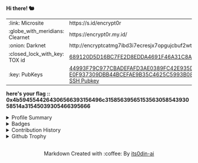 <div>
<p><strong>Hi there! 🐿️</strong></p>
<table>
  <tr>
    <td>:link: Microsite</td>
    <td>https://s.id/encrypt0r</td>
  </tr>
  <tr>
    <td>:globe_with_meridians: Clearnet</td>
    <td>https://encrypt0r.my.id/</td>
  </tr>
  <tr>
    <td>:onion: Darknet</td>
    <td>http://encryptcatmg7ibd3i7ecresjx7opgujcbuf2wtae4jb6sbqxui2twqd.onion</td>
  </tr>
  <tr>
    <td>:closed_lock_with_key: TOX id</td>
    <td><a href="https://tox.chat/">689120D5D16BC7FE2D8EDDA4691F46A31C8AC191D46BECF31193DF7DD81E27382C9D713308A2</a></td>
  </tr>
  <tr>
    <td>:key: PubKeys</td>
    <td><a href="https://keys.openpgp.org/search?q=44993F79C977CBADEFAFD3AE0389FC42E935DCDC">44993F79C977CBADEFAFD3AE0389FC42E935DCDC</a><br><a href="https://keys.openpgp.org/search?q=E0F937309DBB44BCEFAE9B35C4625C5993B08351">E0F937309DBB44BCEFAE9B35C4625C5993B08351</a><br><a href="https://encrypt0r.my.id/contact/pgp">SSH Pubkey</a></td>
  </tr>
</table>
  <p><strong>here's your flag :: 0x4b5945544264306566393156496c3158563956515356305854393058514a31545039305466395666</strong></p>
</div>
<details>
<summary>Profile Summary</summary>

[![GitHub followers](https://img.shields.io/github/followers/its0din-ai?color=0F9D58&labelColor=000000&label=Github+Followers&logo=github&logoColor=white&style=for-the-badge)](https://github.com/its0din-ai)
[![Visitor Count](https://komarev.com/ghpvc/?username=its0din-ai&style=for-the-badge&color=0F9D58)](https://github.com/its0din-ai)
<br>
[![OS Badge](https://img.shields.io/badge/OS-linux-00a2ed?&logo=Linux&labelColor=000000&style=for-the-badge)](https://www.linux.org/)
[![OS2 Badge](https://img.shields.io/badge/OS-windows-00a2ed?&logo=Windows&labelColor=000000&style=for-the-badge)](https://www.microsoft.com/en-us/windows)
[![EDTR Badge](https://img.shields.io/badge/Editor-VSCode-0078d7?&logo=Visual-studio-code&labelColor=000000&style=for-the-badge)](https://code.visualstudio.com/)
<br>
[![Mail Badge](https://img.shields.io/badge/-Mail-8A90C7?style=for-the-badge&logo=Protonmail&logoColor=white&link=mailto:encrypt0r-x@protonmail.com)](mailto:encrypt0r-x@protonmail.com)
[![Linkedin](https://img.shields.io/badge/-Linkedin-0072b1?style=for-the-badge&logo=Linkedin&logoColor=white)](https://www.linkedin.com/in/encrypt0r/)
<br>
[![Instagram](https://img.shields.io/badge/-Instagram-C13584?style=for-the-badge&logo=Instagram&logoColor=white)](https://instagram.com/itsencrypt0r.x86)
[![Twitter](https://img.shields.io/badge/-Twitter-1DA1F2?style=for-the-badge&logo=Twitter&logoColor=white)](https://twitter.com/encrypt0r_hc)
<br>
[![Discord](https://dcbadge.limes.pink/api/shield/605185837600079891?theme=discord)](https://discordapp.com/users/605185837600079891)
<br/><br/>
<a href="https://tryhackme.com/p/encryptor403" about="_blank"><img src="https://tryhackme-badges.s3.amazonaws.com/encryptor403.png" alt="TryHackMe" width="250px"></a>
<a href="https://app.hackthebox.com/profile/245627" about="_blank"><img src="https://www.hackthebox.com/badge/image/245627" alt="HTB" width="250px"></a>
</details>
<details>
<summary>Badges</summary>
<a href="https://aspen.eccouncil.org/VerifyBadge?type=certification&a=BgG3j4LXgbZJPxXRGhK6IMdvpIY+WjBemrOTV1u+0fw=" about="_blank"><img src="https://aspen.eccouncil.org/Content/Badges/CertifiedBadges/CASEJAVA_06EA5852692D.png" width="100px"/></a>
<a href="https://secops.group/certificate-validation/" about="_blank"><img src="https://secops.group/wp-content/uploads/2023/01/cert-stamp-2.png" width="100px"/></a>
<a href="https://secops.group/certificate-validation/" about="_blank"><img src="https://secops.group/wp-content/uploads/2023/02/Certified-Network-Security-Practitioner-whbg.png" width="100px"/></a>
<a href="https://aspen.eccouncil.org/VerifyBadge?type=certification&a=ZspqRgNZGX6PVe71zoTPL5CxVc2VHtLrA63BtWFAQj8=" about="_blank"><img src="https://aspen.eccouncil.org/Content/Badges/CertifiedBadges/CEH_2E345519D3F7.png" width="100px"/></a>
</details>
<details>
    <summary>Contribution History</summary>
<h2 align="center">:chart_with_upwards_trend: Activities</h2>
    
[![Github Graph](https://github-readme-activity-graph.vercel.app/graph?username=its0din-ai&bg_color=22272e&color=6e6e6e&line=19b856&point=267dcf&area=false&hide_border=true)](https://github.com/its0din-ai)
<div align="center">
    <img src="https://raw.githubusercontent.com/its0din-ai/its0din-ai/output/contrib-snek-yami.svg#gh-dark-mode-only" alt="Snake" loop=infinite>
</div>

[![@encrypt0r's Holopin board](https://holopin.io/api/user/board?user=encrypt0r)](https://holopin.io/@encrypt0r)

<br/>
<h2 align="center">:bar_chart: Statistics</h2>
<p align="center">
    <a href="https://github.com/its0din-ai"><img align="center" src="https://github-profile-summary-cards.vercel.app/api/cards/profile-details?username=its0din-ai&theme=nord_dark" alt="its0din-ai ::: Streaks" /></a><br><br/>
    <a href="https://github.com/its0din-ai"><img align="center" src="https://github-readme-streak-stats.herokuapp.com?user=its0din-ai&theme=github-dark&hide_border=true&date_format=j%20M%5B%20Y%5D&fire=CA2E55&stroke=20FC8F&ring=20FC8F&dates=20FC8F&background=282A36" alt="its0din-ai ::: Streaks" /></a><br><br/>
    <a href="https://github.com/its0din-ai"><img align="center" height="180px" src="https://readme-status-bay.vercel.app/api?username=its0din-ai&show_icons=true&count_private=false&include_all_commits=true&hide_border=true&theme=dracula&icon_color=CA2E55&title_color=20fc8f&custom_title=My+Data" alt="its0din-ai ::: Profile Statistics" loop=infinite /></a>
    <a href="https://github.com/its0din-ai"><img align="center" height="180px" src="https://readme-status-bay.vercel.app/api/top-langs/?username=its0din-ai&hide_border=true&langs_count=8&custom_title=8+Top+Languages&title_color=20fc8f&theme=dracula&exclude_repo=machine,hacktrace&hide=hack,css,html,svelte&layout=compact&card_width=280" alt="its0din-ai ::: Top 8 Langs" loop=infinite /></a><br>
</details>
<details>
    <summary>Github Trophy</summary>
    <h2 align="center">:trophy: Trophy :trophy:</h2><br/>
    <div align="center">
        <a href="https://github.com/its0din-ai"><img align="center" src="https://github-profile-trophy.vercel.app/?username=its0din-ai&column=7&margin-w=10&margin-h=15&theme=dracula&no-frame=true" alt="its0din-ai ::: Trophy" /></a>
    </div>
</p>

</details>


## 
<p align="center">Markdown Created with :coffee: By <a href="https://github.com/its0din-ai">its0din-ai</a></p>
